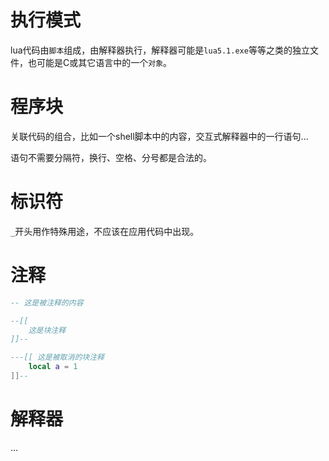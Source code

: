 # 执行模式
lua代码由`脚本`组成，由解释器执行，解释器可能是`lua5.1.exe`等等之类的独立文件，也可能是C或其它语言中的一个`对象`。

# 程序块
关联代码的组合，比如一个shell脚本中的内容，交互式解释器中的一行语句...

语句不需要分隔符，换行、空格、分号都是合法的。

# 标识符
`_`开头用作特殊用途，不应该在应用代码中出现。

# 注释
```lua
-- 这是被注释的内容

--[[
    这是块注释
]]--

---[[ 这是被取消的块注释
    local a = 1
]]--
```
# 解释器
...